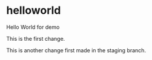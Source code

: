 # helloworld
Hello World for demo

This is the first change.

This is another change first made in the staging branch.
